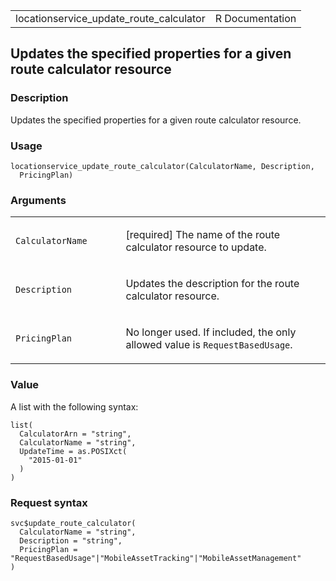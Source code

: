 <table style="width: 100%;">
<tbody>
<tr class="odd">
<td>locationservice_update_route_calculator</td>
<td style="text-align: right;">R Documentation</td>
</tr>
</tbody>
</table>

## Updates the specified properties for a given route calculator resource

### Description

Updates the specified properties for a given route calculator resource.

### Usage

    locationservice_update_route_calculator(CalculatorName, Description,
      PricingPlan)

### Arguments

<table>
<colgroup>
<col style="width: 35%" />
<col style="width: 65%" />
</colgroup>
<tbody>
<tr class="odd">
<td><code
id="locationservice_update_route_calculator_:_CalculatorName">CalculatorName</code></td>
<td><p>[required] The name of the route calculator resource to
update.</p></td>
</tr>
<tr class="even">
<td><code
id="locationservice_update_route_calculator_:_Description">Description</code></td>
<td><p>Updates the description for the route calculator
resource.</p></td>
</tr>
<tr class="odd">
<td><code
id="locationservice_update_route_calculator_:_PricingPlan">PricingPlan</code></td>
<td><p>No longer used. If included, the only allowed value is
<code>RequestBasedUsage</code>.</p></td>
</tr>
</tbody>
</table>

### Value

A list with the following syntax:

    list(
      CalculatorArn = "string",
      CalculatorName = "string",
      UpdateTime = as.POSIXct(
        "2015-01-01"
      )
    )

### Request syntax

    svc$update_route_calculator(
      CalculatorName = "string",
      Description = "string",
      PricingPlan = "RequestBasedUsage"|"MobileAssetTracking"|"MobileAssetManagement"
    )
